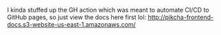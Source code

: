 I kinda stuffed up the GH action which was meant to automate CI/CD to GitHub pages, so just view the docs here first lol: http://pikcha-frontend-docs.s3-website-us-east-1.amazonaws.com/
